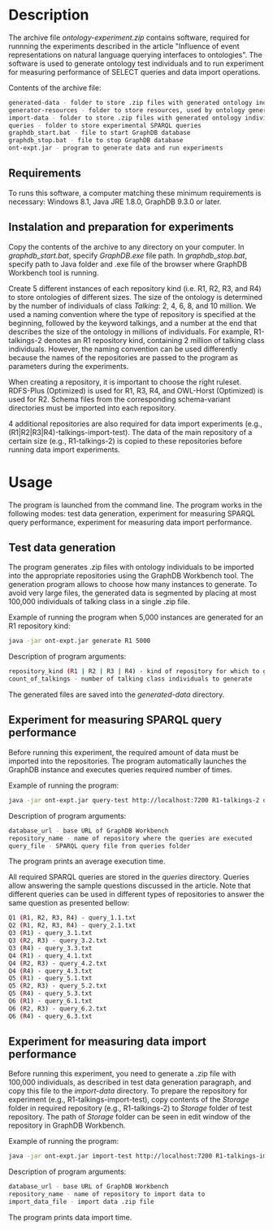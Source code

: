 # Description

The archive file _ontology-experiment.zip_ contains software, required for runnning the experiments described in the article "Influence of event representations on natural language querying interfaces to ontologies".
The software is used to generate ontology test individuals and to run experiment for measuring performance of SELECT queries and data import operations.

Contents of the archive file:
```bash
generated-data - folder to store .zip files with generated ontology individuals
generator-resources - folder to store resources, used by ontology generator
import-data - folder to store .zip files with generated ontology individuals for data import experiment
queries - folder to store experimental SPARQL queries
graphdb_start.bat - file to start GraphDB database
graphdb_stop.bat - file to stop GraphDB database
ont-expt.jar - program to generate data and run experiments
```

## Requirements

To runs this software, a computer matching these minimum requirements is necessary: Windows 8.1, Java JRE 1.8.0, GraphDB 9.3.0 or later.

## Instalation and preparation for experiments

Copy the contents of the archive to any directory on your computer. In _graphdb_start.bat_, specify _GraphDB.exe_ file path. In _graphdb_stop.bat_, specify path to Java folder and .exe file of the browser where GraphDB Workbench tool is running.

Create 5 different instances of each repository kind (i.e. R1, R2, R3, and R4) to store ontologies of different sizes.
The size of the ontology is determined by the number of individuals of class _Talking_: 2, 4, 6, 8, and 10 million.
We used a naming convention where the type of repository is specified at the beginning, followed by the keyword talkings, and a number at the end that describes
the size of the ontology in millions of individuals. For example, R1-talkings-2 denotes an R1 repository kind, containing 2 million of talking class individuals.
However, the naming convention can be used differently because the names of the repositories are passed to the program as parameters during the experiments.

When creating a repository, it is important to choose the right ruleset. RDFS-Plus (Optimized) is used for R1, R3, R4, and OWL-Horst (Optimized) is used for R2.
Schema files from the corresponding schema-variant directories must be imported into each repository.

4 additional repositories are also required for data import experiments (e.g., (R1|R2|R3|R4)-talkings-import-test).
The data of the main repository of a certain size (e.g., R1-talkings-2) is copied to these repositories before running data import experiments.


# Usage

The program is launched from the command line. The program works in the following modes: test data generation, experiment for measuring SPARQL query performance, experiment for measuring data import performance.

## Test data generation

The program generates .zip files with ontology individuals to be imported into the appropriate repositories using the GraphDB Workbench tool. The generation program allows to choose how many instances to generate. To avoid very large files, the generated data is segmented by placing at most 100,000 individuals of talking class in a single .zip file.

Example of running the program when 5,000 instances are generated for an R1 repository kind:

```bash
java -jar ont-expt.jar generate R1 5000
```

Description of program arguments:
```bash
repository_kind (R1 | R2 | R3 | R4) - kind of repository for which to generate data
count_of_talkings - number of talking class individuals to generate
```

The generated files are saved into the _generated-data_ directory.


## Experiment for measuring SPARQL query performance

Before running this experiment, the required amount of data must be imported into the repositories. The program automatically launches the GraphDB instance and executes queries required number of times.

Example of running the program:

```bash
java -jar ont-expt.jar query-test http://localhost:7200 R1-talkings-2 query_1.1.txt
```

Description of program arguments:
```bash
database_url - base URL of GraphDB Workbench
repository_name - name of repository where the queries are executed
query_file - SPARQL query file from queries folder
```

The program prints an average execution time.

All required SPARQL queries are stored in the _queries_ directory. Queries allow answering the sample questions discussed in the article. Note that different queries can be used in different types of repositories to answer the same question as presented bellow:
```bash
Q1 (R1, R2, R3, R4) - query_1.1.txt
Q2 (R1, R2, R3, R4) - query_2.1.txt
Q3 (R1) - query_3.1.txt
Q3 (R2, R3) - query_3.2.txt
Q3 (R4) - query_3.3.txt
Q4 (R1) - query_4.1.txt
Q4 (R2, R3) - query_4.2.txt
Q4 (R4) - query_4.3.txt
Q5 (R1) - query_5.1.txt
Q5 (R2, R3) - query_5.2.txt
Q5 (R4) - query_5.3.txt
Q6 (R1) - query_6.1.txt
Q6 (R2, R3) - query_6.2.txt
Q6 (R4) - query_6.3.txt
```

## Experiment for measuring data import performance

Before running this experiment, you need to generate a .zip file with 100,000 individuals, as described in test data generation paragraph, and copy this file to the _import-data_ directory.
To prepare the repository for experiment (e.g., R1-talkings-import-test), copy contents of the _Storage_ folder in required repository (e.g., R1-talkings-2) to _Storage_ folder of test repository. The path of _Storage_ folder can be seen in edit window of the repository in GraphDB Workbench.

Example of running the program:

```bash
java -jar ont-expt.jar import-test http://localhost:7200 R1-talkings-import-test ont-1.zip
```

Description of program arguments:
```bash
database_url - base URL of GraphDB Workbench
repository_name - name of repository to import data to
import_data_file - import data .zip file
```

The program prints data import time.